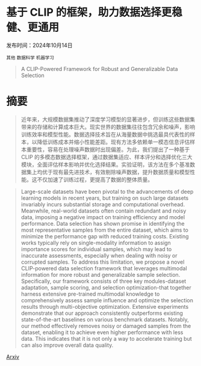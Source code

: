 # 基于 CLIP 的框架，助力数据选择更稳健、更通用

发布时间：2024年10月14日

`其他` `数据科学` `机器学习`

> A CLIP-Powered Framework for Robust and Generalizable Data Selection

# 摘要

> 近年来，大规模数据集推动了深度学习模型的显著进步，但训练这些数据集带来的存储和计算成本巨大。现实世界的数据集往往包含冗余和噪声，影响训练效率和模型性能。数据选择技术旨在从海量数据中挑选最具代表性的样本，以降低训练成本并缩小性能差距。现有方法多依赖单一模态信息评估样本重要性，容易在处理噪声数据时出现偏差。为此，我们提出了一种基于 CLIP 的多模态数据选择框架，通过数据集适应、样本评分和选择优化三大模块，全面评估样本影响并优化选择结果。实验证明，该方法在多个基准数据集上均优于现有最先进技术，有效剔除噪声数据，提升数据质量和模型性能。这不仅加速了训练过程，更提高了数据的整体质量。

> Large-scale datasets have been pivotal to the advancements of deep learning models in recent years, but training on such large datasets invariably incurs substantial storage and computational overhead. Meanwhile, real-world datasets often contain redundant and noisy data, imposing a negative impact on training efficiency and model performance. Data selection has shown promise in identifying the most representative samples from the entire dataset, which aims to minimize the performance gap with reduced training costs. Existing works typically rely on single-modality information to assign importance scores for individual samples, which may lead to inaccurate assessments, especially when dealing with noisy or corrupted samples. To address this limitation, we propose a novel CLIP-powered data selection framework that leverages multimodal information for more robust and generalizable sample selection. Specifically, our framework consists of three key modules-dataset adaptation, sample scoring, and selection optimization-that together harness extensive pre-trained multimodal knowledge to comprehensively assess sample influence and optimize the selection results through multi-objective optimization. Extensive experiments demonstrate that our approach consistently outperforms existing state-of-the-art baselines on various benchmark datasets. Notably, our method effectively removes noisy or damaged samples from the dataset, enabling it to achieve even higher performance with less data. This indicates that it is not only a way to accelerate training but can also improve overall data quality.

[Arxiv](https://arxiv.org/abs/2410.11215)